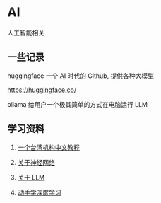 # AI

人工智能相关

## 一些记录

huggingface 一个 AI 时代的 Github, 提供各种大模型

https://huggingface.co/


ollama 给用户一个极其简单的方式在电脑运行 LLM 

## 学习资料

1. [一个台湾机构中文教程](https://www.youtube.com/watch?v=wm9yR1VspPs&t=1s&ab_channel=GrandmaCan-%E6%88%91%E9%98%BF%E5%AC%A4%E9%83%BD%E6%9C%83)

2. [关于神经网络](https://www.youtube.com/watch?v=aircAruvnKk&t=896s&ab_channel=3Blue1Brown)

3. [关于 LLM](https://www.youtube.com/watch?v=LPZh9BOjkQs&ab_channel=3Blue1Brown)

4. [动手学深度学习](https://github.com/d2l-ai/d2l-zh)
